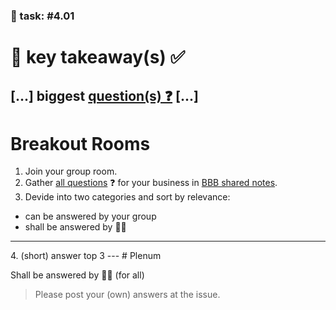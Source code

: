 ### 💪 task: #4.01

# 🏢 key takeaway(s) ✅

[...] biggest [question(s) ❓](https://github.com/digital-sustainability/module-eoss-hs24-sandbox/issues/78) [...]
--
# Breakout Rooms

1. Join your group room.
2. Gather [all questions](https://github.com/digital-sustainability/module-eoss-hs24-sandbox/issues/78) ❓ for your business in [BBB shared notes](https://support.bigbluebutton.org/hc/en-us/articles/1500005316782-Use-shared-notes).
3. Devide into two categories and sort by relevance:
  - can be answered by your group
  - shall be answered by 🧑‍🏫
<hr>
4. (short) answer top 3
---
# Plenum

Shall be answered by 🧑‍🏫 (for all)

> Please post your (own) answers at the issue.